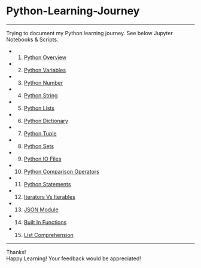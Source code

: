 # Python-Learning-Journey
---

Trying to document my Python learning journey. See below Jupyter Notebooks & Scripts.

+ 01. [Python Overview](https://github.com/shobhit-singh/Python-Learning-Journey/blob/master/PythonOverview.md)
+ 02. [Python Variables](https://github.com/shobhit-singh/Python-Learning-Journey/blob/master/PythonVariables.ipynb)
+ 03. [Python Number](https://github.com/shobhit-singh/Python-Learning-Journey/blob/master/PythonNumber.ipynb)
+ 04. [Python String](https://github.com/shobhit-singh/Python-Learning-Journey/blob/master/PythonString.ipynb)
+ 05. [Python Lists](https://github.com/shobhit-singh/Python-Learning-Journey/blob/master/PythonLists.ipynb)
+ 06. [Python Dictionary](https://github.com/shobhit-singh/Python-Learning-Journey/blob/master/PythonDictionary.ipynb)
+ 07. [Python Tuple](https://github.com/shobhit-singh/Python-Learning-Journey/blob/master/PythonTuple.ipynb)
+ 08. [Python Sets](https://github.com/shobhit-singh/Python-Learning-Journey/blob/master/PythonSets.ipynb)
+ 09. [Python IO Files](https://github.com/shobhit-singh/Python-Learning-Journey/blob/master/InputOutputFiles.ipynb)
+ 10. [Python Comparison Operators](https://github.com/shobhit-singh/Python-Learning-Journey/blob/master/ComparisonOperators.ipynb)
+ 11. [Python Statements](https://github.com/shobhit-singh/Python-Learning-Journey/blob/master/PythonStatements.ipynb)
+ 12. [Iterators Vs Iterables](https://github.com/shobhit-singh/Python-Learning-Journey/blob/master/IteratorsVsIterables.ipynb)
+ 13. [JSON Module](https://github.com/shobhit-singh/Python-Learning-Journey/blob/master/JsonModule.py)
+ 14. [Built In Functions](https://github.com/shobhit-singh/Python-Learning-Journey/blob/master/BuiltInFunctions.ipynb)
+ 15. [List Comprehension](https://github.com/shobhit-singh/Python-Learning-Journey/blob/master/PythonListComprehension.ipynb)
---
Thanks!
<br>
Happy Learning! Your feedback would be appreciated! <br>
